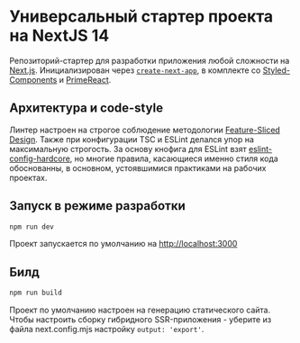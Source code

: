 # Универсальный стартер проекта на NextJS 14

Репозиторий-стартер для разработки приложения любой сложности на [Next.js](https://nextjs.org/). 
Инициализирован через [`create-next-app`](https://github.com/vercel/next.js/tree/canary/packages/create-next-app),
в комплекте со [Styled-Components](https://styled-components.com/) и [PrimeReact](https://primereact.org/installation/).

## Архитектура и code-style

Линтер настроен на строгое соблюдение методологии [Feature-Sliced Design](https://feature-sliced.design/).
Также при конфигурации TSC и ESLint делался упор на максимальную строгость. За основу кнофига для ESLint взят 
[eslint-config-hardcore](https://github.com/EvgenyOrekhov/eslint-config-hardcore), но многие правила, касающиеся именно стиля кода
обоснованны, в основном, устоявшимися практиками на рабочих проектах.

## Запуск в режиме разработки

```bash
npm run dev
```

Проект запускается по умолчанию на [http://localhost:3000](http://localhost:3000)

## Билд

```bash
npm run build
```

Проект по умолчанию настроен на генерацию статического сайта. Чтобы настроить сборку гибридного SSR-приложения - уберите
из файла next.config.mjs настройку `output: 'export'`.
